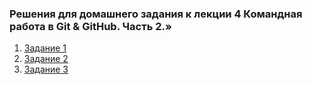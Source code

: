 ### Решения для домашнего задания к лекции 4 Командная работа в Git & GitHub. Часть 2.»

1. [Задание 1](https://github.com/netology-code/git-2-homeworks-issues/issues/3134)
2. [Задание 2](https://github.com/Dmitry-A-K/netology_homework_git-2-homeworks-revert)
3. [Задание 3](https://github.com/Dmitry-A-K/git-2-homeworks-fork)
